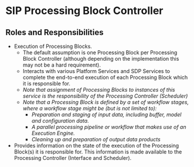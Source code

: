 # SIP Processing Block Controller

## Roles and Responsibilities

- Execution of Processing Blocks.
    - The default assumption is one Processing Block per Processing Block 
      Controller (although depending on the implementation this may not be a 
      hard requirement).
    - Interacts with various Platform Services and SDP Services to complete the
      end-to-end execution of each Processing Block which it is responsible 
      for.
    - *Note that assignment of Processing Blocks to instances of this service 
      is the responsibility of the Processing Controller (Scheduler)*    
    - *Note that a Processing Block is defined by a set of workflow stages, 
       where a workflow stage might be (but is not limited to):*
       - *Preparation and staging of input data, including buffer, model and 
         configuration data.*
       - *A parallel processing pipeline or workflow that makes use of an 
          Execution Engine.*
       - *Cleaning up and preparation of output data products*
- Provides information on the state of the execution of the Processing Block(s) 
  it is responsible for. This information is made available to the Processing 
  Controller (Interface and Scheduler).
